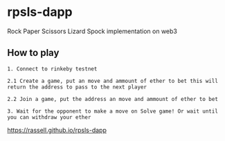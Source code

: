 # rpsls-dapp
Rock Paper Scissors Lizard Spock implementation on web3

## How to play

    1. Connect to rinkeby testnet

    2.1 Create a game, put an move and ammount of ether to bet this will return the address to pass to the next player

    2.2 Join a game, put the address an move and ammount of ether to bet

    3. Wait for the opponent to make a move on Solve game! Or wait until you can withdraw your ether

https://rassell.github.io/rpsls-dapp

